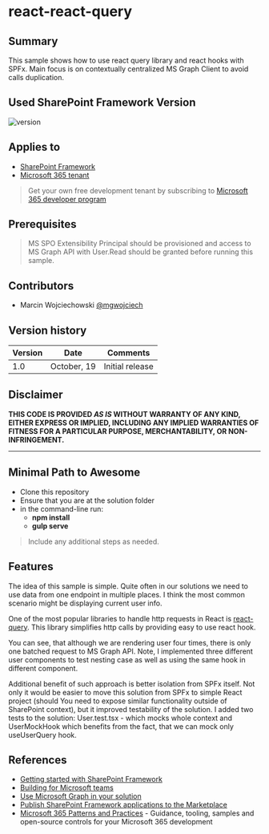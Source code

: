 # react-react-query

## Summary

This sample shows how to use react query library and react hooks with SPFx. Main focus is on contextually centralized MS Graph Client to avoid calls duplication.

## Used SharePoint Framework Version

![version](https://img.shields.io/badge/version-1.15-green.svg)

## Applies to

- [SharePoint Framework](https://aka.ms/spfx)
- [Microsoft 365 tenant](https://docs.microsoft.com/en-us/sharepoint/dev/spfx/set-up-your-developer-tenant)

> Get your own free development tenant by subscribing to [Microsoft 365 developer program](https://aka.ms/m365/devprogram)

## Prerequisites

> MS SPO Extensibility Principal should be provisioned and access to MS Graph API with User.Read should be granted before running this sample.

## Contributors

*  Marcin Wojciechowski [@mgwojciech](https://twitter.com/mgwojciech)

## Version history

| Version | Date             | Comments        |
| ------- | ---------------- | --------------- |
| 1.0     | October, 19 | Initial release |

## Disclaimer

**THIS CODE IS PROVIDED _AS IS_ WITHOUT WARRANTY OF ANY KIND, EITHER EXPRESS OR IMPLIED, INCLUDING ANY IMPLIED WARRANTIES OF FITNESS FOR A PARTICULAR PURPOSE, MERCHANTABILITY, OR NON-INFRINGEMENT.**

---

## Minimal Path to Awesome

- Clone this repository
- Ensure that you are at the solution folder
- in the command-line run:
  - **npm install**
  - **gulp serve**

> Include any additional steps as needed.

## Features

The idea of this sample is simple. Quite often in our solutions we need to use data from one endpoint in multiple places. I think the most common scenario might be displaying current user info.

One of the most popular libraries to handle http requests in React is [react-query](https://react-query-v3.tanstack.com/). This library simplifies http calls by providing easy to use react hook.

You can see, that although we are rendering user four times, there is only one batched request to MS Graph API. Note, I implemented three different user components to test nesting case as well as using the same hook in different component.

Additional benefit of such approach is better isolation from SPFx itself. Not only it would be easier to move this solution from SPFx to simple React project (should You need to expose similar functionality outside of SharePoint context), but it improved testability of the solution. I added two tests to the solution: User.test.tsx - which mocks whole context and UserMockHook which benefits from the fact, that we can mock only useUserQuery hook.

## References

- [Getting started with SharePoint Framework](https://docs.microsoft.com/en-us/sharepoint/dev/spfx/set-up-your-developer-tenant)
- [Building for Microsoft teams](https://docs.microsoft.com/en-us/sharepoint/dev/spfx/build-for-teams-overview)
- [Use Microsoft Graph in your solution](https://docs.microsoft.com/en-us/sharepoint/dev/spfx/web-parts/get-started/using-microsoft-graph-apis)
- [Publish SharePoint Framework applications to the Marketplace](https://docs.microsoft.com/en-us/sharepoint/dev/spfx/publish-to-marketplace-overview)
- [Microsoft 365 Patterns and Practices](https://aka.ms/m365pnp) - Guidance, tooling, samples and open-source controls for your Microsoft 365 development
